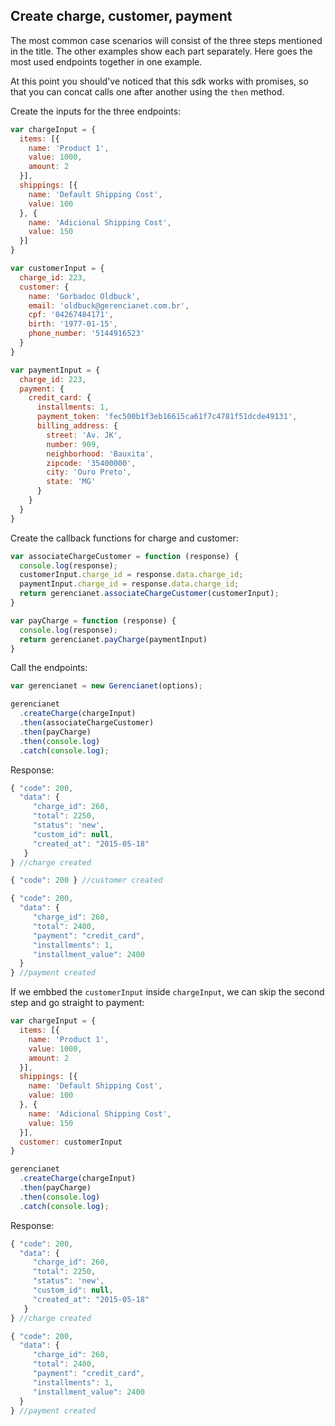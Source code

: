 ## Create charge, customer, payment

The most common case scenarios will consist of the three steps mentioned in the title. The other examples show each part separately. Here goes the most used endpoints together in one example.

At this point you should've noticed that this sdk works with promises, so that you can concat calls one after another using the `then` method.

Create the inputs for the three endpoints:

```js
var chargeInput = {
  items: [{
    name: 'Product 1',
    value: 1000,
    amount: 2
  }],
  shippings: [{
    name: 'Default Shipping Cost',
    value: 100
  }, {
    name: 'Adicional Shipping Cost',
    value: 150
  }]
}

var customerInput = {
  charge_id: 223,
  customer: {
    name: 'Gorbadoc Oldbuck',
    email: 'oldbuck@gerencianet.com.br',
    cpf: '04267484171',
    birth: '1977-01-15',
    phone_number: '5144916523'
  }
}

var paymentInput = {
  charge_id: 223,
  payment: {
    credit_card: {
      installments: 1,
      payment_token: 'fec500b1f3eb16615ca61f7c4781f51dcde49131',
      billing_address: {
        street: 'Av. JK',
        number: 909,
        neighborhood: 'Bauxita',
        zipcode: '35400000',
        city: 'Ouro Preto',
        state: 'MG'
      }
    }
  }
}
```

Create the callback functions for charge and customer:

```js
var associateChargeCustomer = function (response) {
  console.log(response);
  customerInput.charge_id = response.data.charge_id;
  paymentInput.charge_id = response.data.charge_id;
  return gerencianet.associateChargeCustomer(customerInput);
}

var payCharge = function (response) {
  console.log(response);
  return gerencianet.payCharge(paymentInput)
}
```

Call the endpoints:

```js
var gerencianet = new Gerencianet(options);

gerencianet
  .createCharge(chargeInput)
  .then(associateChargeCustomer)
  .then(payCharge)
  .then(console.log)
  .catch(console.log);
```

Response:

```js
{ "code": 200,
  "data": {
     "charge_id": 260,
     "total": 2250,
     "status": 'new',
     "custom_id": null,
     "created_at": "2015-05-18"
   }
} //charge created

{ "code": 200 } //customer created

{ "code": 200,
  "data": {
     "charge_id": 260,
     "total": 2400,
     "payment": "credit_card",
     "installments": 1,
     "installment_value": 2400
  }
} //payment created
```

If we embbed the `customerInput` inside `chargeInput`, we can skip the second step and go straight to payment:

```js
var chargeInput = {
  items: [{
    name: 'Product 1',
    value: 1000,
    amount: 2
  }],
  shippings: [{
    name: 'Default Shipping Cost',
    value: 100
  }, {
    name: 'Adicional Shipping Cost',
    value: 150
  }],
  customer: customerInput
}

gerencianet
  .createCharge(chargeInput)
  .then(payCharge)
  .then(console.log)
  .catch(console.log);
```

Response:

```js
{ "code": 200,
  "data": {
     "charge_id": 260,
     "total": 2250,
     "status": 'new',
     "custom_id": null,
     "created_at": "2015-05-18"
   }
} //charge created

{ "code": 200,
  "data": {
     "charge_id": 260,
     "total": 2400,
     "payment": "credit_card",
     "installments": 1,
     "installment_value": 2400
  }
} //payment created
```
